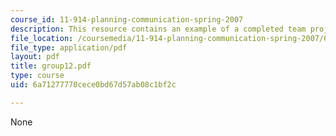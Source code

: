 ```yaml
---
course_id: 11-914-planning-communication-spring-2007
description: This resource contains an example of a completed team project.
file_location: /coursemedia/11-914-planning-communication-spring-2007/6a71277770cece0bd67d57ab08c1bf2c_group12.pdf
file_type: application/pdf
layout: pdf
title: group12.pdf
type: course
uid: 6a71277770cece0bd67d57ab08c1bf2c

---
```

None